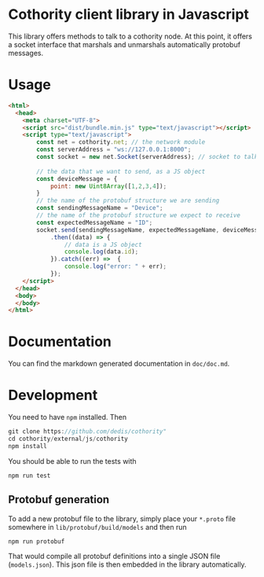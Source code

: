 # Cothority client library in Javascript

This library offers methods to talk to a cothority node. At this point, it
offers a socket interface that marshals and unmarshals automatically protobuf
messages.

# Usage

```html
<html>
  <head>
    <meta charset="UTF-8">
    <script src="dist/bundle.min.js" type="text/javascript"></script>
    <script type="text/javascript">
        const net = cothority.net; // the network module 
        const serverAddress = "ws://127.0.0.1:8000"; 
        const socket = new net.Socket(serverAddress); // socket to talk to a conode
        
        // the data that we want to send, as a JS object
        const deviceMessage = { 
            point: new Uint8Array([1,2,3,4]);
        }
        // the name of the protobuf structure we are sending
        const sendingMessageName = "Device";
        // the name of the protobuf structure we expect to receive
        const expectedMessageName = "ID";
        socket.send(sendingMessageName, expectedMessageName, deviceMessage)
            .then((data) => {
                // data is a JS object
                console.log(data.id);
            }).catch((err) =>  {
                console.log("error: " + err);
            });
    </script>
  </head>
  <body>
  </body>
</html>

``` 

# Documentation

You can find the markdown generated documentation in `doc/doc.md`.

# Development

You need to have `npm` installed. Then
```go
git clone https://github.com/dedis/cothority"
cd cothority/external/js/cothority
npm install
```

You should be able to run the tests with 
```
npm run test
```

## Protobuf generation

To add a new protobuf file to the library, simply place your `*.proto` file
somewhere in `lib/protobuf/build/models` and then run 
```
npm run protobuf
```

That would compile all protobuf definitions into a single JSON file
(`models.json`). This json file is then embedded in the library automatically.
